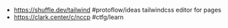 - https://shuffle.dev/tailwind #protoflow/ideas tailwindcss editor for pages
- https://clark.center/c/nccp #ctfg/learn